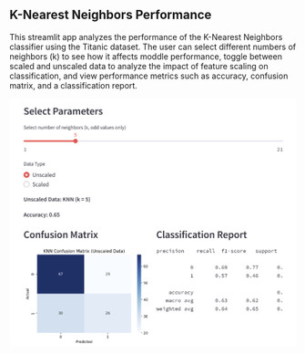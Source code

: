 ## K-Nearest Neighbors Performance

This streamlit app analyzes the performance of the K-Nearest Neighbors classifier using the Titanic dataset. The user can select different numbers of neighbors (k) to see how it affects moddle performance, toggle between scaled and unscaled data to analyze the impact of feature scaling on classification, and view performance metrics such as accuracy, confusion matrix, and a classification report. 

![Preview:](/knn-streamlit-app/KNN-streamlit.png)

